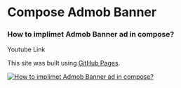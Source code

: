 # Compose Admob Banner
### How to implimet Admob Banner ad in compose?

Youtube Link

This site was built using [GitHub Pages](https://pages.github.com/).

[![How to implimet Admob Banner ad in compose?](https://img.youtube.com/vi/vAlDqS6qj_E/0.jpg)](https://www.youtube.com/watch?v=vAlDqS6qj_E)

